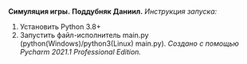 **Симуляция игры.**
**Поддубняк Даниил.**
_Инструкция запуска:_
1. Установить Python 3.8+
2. Запустить файл-исполнитель main.py (python(Windows)/python3(Linux) main.py).
_Создано с помощью Pycharm 2021.1 Professional Edition._
